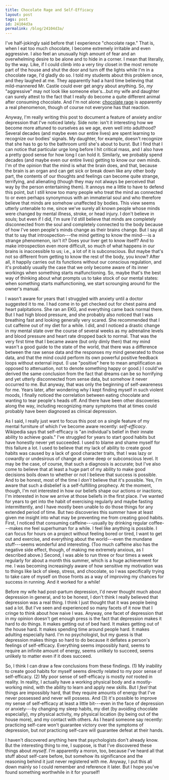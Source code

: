 ```yaml
---
title: Chocolate Rage and Self-Efficacy
layout: post
tags: post
id: 24104d3a
permalink: /blog/24104d3a/
---
```


I've half-jokingly said before that I experience "chocolate rage." That is, when I eat too much chocolate, I become extremely irritable and even aggressive. I also feel an unusually high amount of fear and an overwhelming desire to be alone and to hide in a corner. I mean that literally, by the way. Like, if I could climb into a very tiny closet in the most remote part of the house and shut the door and turn off the lights while I'm in a chocolate rage, I'd gladly do so. I told my students about this problem once, and they laughed at me. They apparently had a hard time believing that mild-mannered Mr. Castle could ever get angry about anything. So, _my_ "aggressive" may not look like someone else's...but my wife and daughter can surely attest to the fact that I really do become a quite different animal after consuming chocolate. And I'm not alone: [chocolate rage](https://www.psychologytoday.com/us/blog/your-brain-food/201011/chocolate-the-good-the-bad-and-the-angry) is apparently a real phenomenon, though of course not everyone has that reaction.

Anyway, I'm really writing this post to document a feature of anxiety and/or depression that I've noticed lately. Side note: isn't it interesting how we become more attuned to ourselves as we age, even well into adulthood? Several decades (and maybe even our entire lives) are spent learning to recognize our bodies' signals. My daughter, for example, doesn't recognize that she has to go to the bathroom until she's about to burst. But I find that I can notice that particular urge long before I hit critical mass, and I also have a pretty good sense for how long I can hold it. Similarly, we probably spend decades (and maybe even our entire lives) getting to know our own minds. I'm of the opinion that the mind is what the brain does, and that, because the brain is an organ and can get sick or break down like any other body part, the contents of our thoughts and feelings can become quite strange, terrifying, and alienating (though they may not always be perceived that way by the person entertaining them). It annoys me a little to have to defend this point, but I still know too many people who treat the mind as connected to or even perhaps synonymous with an immaterial soul and who therefore believe that minds are somehow unaffected by bodies. This view seems utterly untenable to me, since we've surely all known people whose minds were changed by mental illness, stroke, or head injury. I don't believe in souls; but even if I did, I'm sure I'd still believe that minds are completely disconnected from the soul and completely connected to the body because of how I've seen people's minds change as their brains change. But I say all that to say that introspection---the mind getting to know the mind---is a strange phenomenon, isn't it? Does your liver get to know itself? And to make introspection even more difficult, so much of what happens in our brains is inaccessible to us; i.e., a lot of it is subconscious. But maybe that's not so different from getting to know the rest of the body, you know? After all, it happily carries out its functions without our conscious regulation, and it's probably usually the case that we only become aware of its inner workings when something starts malfunctioning. So, maybe that's the best way of thinking about what prompts us to take stock of our mental states: when something starts malfunctioning, we start scrounging around for the owner's manual.

I wasn't aware for years that I struggled with anxiety until a doctor suggested it to me. I had come in to get checked out for chest pains and heart palpitations. She ran an EKG, and everything came back normal there. But I had high blood pressure, and she probably also noticed that I was breathing fast and looking generally very scared. She recommended that I cut caffeine out of my diet for a while. I did, and I noticed a drastic change in my mental state over the course of several weeks as my adrenaline levels and blood pressure and heart rate dropped back to normal. That was the very first time that I became aware (but only dimly then) that my mind wasn't a good guide to the state of the world, that there was a difference between the raw sense data and the responses my mind generated to those data, and that the mind could perform its own powerful positive feedback loops without external input. (I use "positive" here to mean amplification as opposed to attenuation, not to denote something happy or good.) I could've derived the same conclusion from the fact that dreams can be so horrifying and yet utterly disconnected from sense data, but somehow it never occurred to me. But anyway, that was only the beginning of self-awareness for me. Years later, after wondering why I kept finding myself in such violent moods, I finally noticed the correlation between eating chocolate and wanting to tear people's heads off. And there have been other discoveries along the way, including recognizing many symptoms that at times could probably have been diagnosed as clinical depression.

As I said, I really just want to focus this post on a single feature of my mental furniture of which I've become aware recently: _self-efficacy_. Wikipedia says that self-efficacy is "an individual's belief in their innate ability to achieve goals." I've struggled for years to start good habits but have honestly never yet succeeded. I used to blame and shame myself for this failure a lot. I used to believe that my lack of ability to create good habits was caused by a lack of good character traits, that I was lazy or cowardly or undesirous of change at some deep or subconscious level. It may be the case, of course, that such a diagnosis is accurate; but I've also come to believe that at least a huge part of my ability to make good decisions boils down to whether or not I believe that success is possible. And to be honest, most of the time I _don't_ believe that it's possible. Yes, I'm aware that such a disbelief is a self-fulfilling prophecy. At the moment, though, I'm not interested in how our beliefs shape our actions or inactions; I'm interested in how we arrive at those beliefs in the first place. I've wanted for years to get into the habit of exercising regularly and maybe fasting intermittently, and I have mostly been unable to do those things for any extended period of time. But two discoveries this summer have at least given me insight into what may be preventing me from creating good habits. First, I noticed that consuming caffeine---usually by drinking regular coffee---makes me feel superhuman for a while. I feel like anything is possible. I can focus for hours on a project without feeling bored or tired, I want to get out and exercise, and everything about the world---even the mundane stuff---seems wonderful and interesting. (Too much caffeine also has the negative side effect, though, of making me extremely anxious, as I described above.) Second, I was able to run three or four times a week regularly for about a month this summer, which is a huge achievement for me. I was becoming increasingly aware of how sensitive my motivation was to things like lack of sleep, stress, and chocolate, so I was specifically trying to take care of myself on those fronts as a way of improving my chances for success in running. And it worked for a while!

Before my wife had post-partum depression, I'd never thought much about depression in general, and to be honest, I don't think I really believed that depression was a real thing. I think I just thought that it was people being sad a lot. But I've seen and experienced so many facets of it now that I cringe to think about how naive I was. Anyway, one facet of depression that in my opinion doesn't get enough press is the fact that depression makes it hard to do things. It makes getting out of bed hard. It makes getting out of the house hard. It makes spending time around people hard. It makes adulting especially hard. I'm no psychologist, but my guess is that depression makes things so hard to do because it deflates a person's feelings of self-efficacy. Everything seems impossibly hard, seems to require an infinite amount of energy, seems unlikely to succeed, seems unlikely to matter even if it does succeed.

So, I think I can draw a few conclusions from these findings. (1) My inability to create good habits for myself seems directly related to my poor sense of self-efficacy. (2) My poor sense of self-efficacy is mostly _not_ rooted in reality. In reality, I actually have a working physical body and a mostly-working mind, with the ability to learn and apply new skills. But I _feel_ that things are impossibly hard, that they require amounts of energy that I've never possessed and never will possess. And (3) it's possible to improve my sense of self-efficacy at least a little bit---even in the face of depression or anxiety---by changing my sleep habits, my diet (by avoiding chocolate especially), my physical activity, my physical location (by being out of the house more), and my contact with others. As I heard someone say recently: practicing self-care won't guarantee victory over the symptoms of depression, but _not_ practicing self-care will guarantee defeat at their hands.

I haven't discovered anything here that psychologists don't already know. But the interesting thing to me, I suppose, is that I've discovered these things about _myself_. I'm apparently a moron, too, because I've heard all that stuff about self-care before, but somehow its significance and the reasoning behind it just never registered with me. Anyway, I put this all down mainly so I could remember and reference it later. But I hope you've found something worthwhile in it for yourself!
